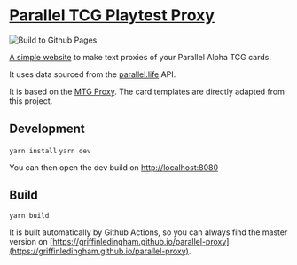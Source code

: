 # [Parallel TCG Playtest Proxy](https://griffinledingham.github.io/parallel-proxy)

![Build to Github Pages](https://github.com/griffinledingham/parallel-proxy/workflows/Build%20to%20Github%20Pages/badge.svg?branch=master)

[A simple website](https://griffinledingham.github.io/parallel-proxy) to make text proxies of your Parallel Alpha TCG cards.

It uses data sourced from the [parallel.life](https://www.parallel.life) API.

It is based on the [MTG Proxy](https://github.com/fklingler/mtgproxy). The card templates are directly adapted from this project.

## Development

`yarn install`
`yarn dev`

You can then open the dev build on [http://localhost:8080](http://localhost:8080)

## Build

`yarn build`

It is built automatically by Github Actions, so you can always find the master version on [https://griffinledingham.github.io/parallel-proxy](https://griffinledingham.github.io/parallel-proxy).
